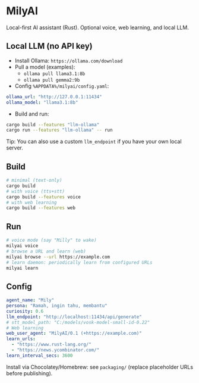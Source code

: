 # MilyAI

Local-first AI assistant (Rust). Optional voice, web learning, and local LLM.

## Local LLM (no API key)
- Install Ollama: `https://ollama.com/download`
- Pull a model (examples):
  - `ollama pull llama3.1:8b`
  - `ollama pull gemma2:9b`
- Config `%APPDATA%/milyai/config.yaml`:
```yaml
ollama_url: "http://127.0.0.1:11434"
ollama_model: "llama3.1:8b"
```
- Build and run:
```bash
cargo build --features "llm-ollama"
cargo run --features "llm-ollama" -- run
```

Tip: You can also use a custom `llm_endpoint` if you have your own local server.

## Build

```bash
# minimal (text-only)
cargo build
# with voice (tts+stt)
cargo build --features voice
# with web learning
cargo build --features web
```

## Run

```bash
# voice mode (say "Milly" to wake)
milyai voice
# browse a URL and learn (web)
milyai browse --url https://example.com
# learn daemon: periodically learn from configured URLs
milyai learn
```

## Config

```yaml
agent_name: "Mily"
persona: "Ramah, ingin tahu, membantu"
curiosity: 0.6
llm_endpoint: "http://localhost:11434/api/generate"
# stt_model_path: "C:/models/vosk-model-small-id-0.22"
# Web learning
web_user_agent: "MilyAI/0.1 (+https://example.com)"
learn_urls:
  - "https://www.rust-lang.org/"
  - "https://news.ycombinator.com/"
learn_interval_secs: 3600
```

Install via Chocolatey/Homebrew: see `packaging/` (replace placeholder URLs before publishing). 